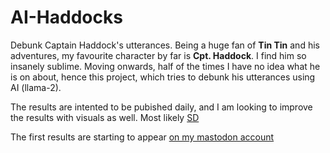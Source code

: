 # AI-Haddocks
Debunk Captain Haddock's utterances. Being a huge fan of **Tin Tin** and his adventures, 
my favourite character by far is **Cpt. Haddock**. I find him so insanely sublime. 
Moving onwards, half of the times I have no idea what he is on about, hence this project, 
which tries to debunk his utterances using AI (llama-2).

The results are intented to be pubished daily, and I am looking to improve the results with 
visuals as well. Most likely [SD](https://huggingface.co/stabilityai/stable-diffusion-xl-base-1.0)

The first results are starting to appear [on my mastodon account](https://mastodon.social/@sebs_tech)



